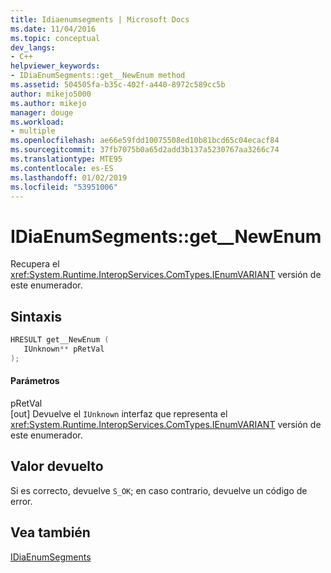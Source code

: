 ```yaml
---
title: Idiaenumsegments | Microsoft Docs
ms.date: 11/04/2016
ms.topic: conceptual
dev_langs:
- C++
helpviewer_keywords:
- IDiaEnumSegments::get__NewEnum method
ms.assetid: 504505fa-b35c-402f-a440-8972c589cc5b
author: mikejo5000
ms.author: mikejo
manager: douge
ms.workload:
- multiple
ms.openlocfilehash: ae66e59fdd10075508ed10b81bcd65c04ecacf84
ms.sourcegitcommit: 37fb7075b0a65d2add3b137a5230767aa3266c74
ms.translationtype: MTE95
ms.contentlocale: es-ES
ms.lasthandoff: 01/02/2019
ms.locfileid: "53951006"
---
```

# <a name="idiaenumsegmentsgetnewenum"></a>IDiaEnumSegments::get__NewEnum
Recupera el <xref:System.Runtime.InteropServices.ComTypes.IEnumVARIANT> versión de este enumerador.  
  
## <a name="syntax"></a>Sintaxis  
  
```C++  
HRESULT get__NewEnum (   
   IUnknown** pRetVal  
);  
```  
  
#### <a name="parameters"></a>Parámetros  
 pRetVal  
 [out] Devuelve el `IUnknown` interfaz que representa el <xref:System.Runtime.InteropServices.ComTypes.IEnumVARIANT> versión de este enumerador.  
  
## <a name="return-value"></a>Valor devuelto  
 Si es correcto, devuelve `S_OK`; en caso contrario, devuelve un código de error.  
  
## <a name="see-also"></a>Vea también  
 [IDiaEnumSegments](../../debugger/debug-interface-access/idiaenumsegments.md)